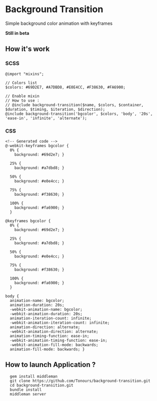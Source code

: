 # Background Transition

Simple background color animation with keyframes

**Still in beta**  


## How it's work
### SCSS
    @import "mixins";
        
    // Colors list
    $colors: #69D2E7, #A7DBD8, #E0E4CC, #F38630, #FA6900;
    
    // Enable mixin
    // How to use : 
    // @include background-transition($name, $colors, $container, $duration, $timing, $iteration, $direction);
    @include background-transition('bgcolor', $colors, 'body', '20s', 'ease-in', 'infinite', 'alternate');


### CSS
    <!-- Generated code -->
    @-webkit-keyframes bgcolor {
      0% {
        background: #69d2e7; }

      25% {
        background: #a7dbd8; }

      50% {
        background: #e0e4cc; }

      75% {
        background: #f38630; }

      100% {
        background: #fa6900; } 
      }

    @keyframes bgcolor {
      0% {
        background: #69d2e7; }

      25% {
        background: #a7dbd8; }

      50% {
        background: #e0e4cc; }

      75% {
        background: #f38630; }

      100% {
        background: #fa6900; } 
      }

    body {
      animation-name: bgcolor;
      animation-duration: 20s;
      -webkit-animation-name: bgcolor;
      -webkit-animation-duration: 20s;
      animation-iteration-count: infinite;
      -webkit-animation-iteration-count: infinite;
      animation-direction: alternate;
      -webkit-animation-direction: alternate;
      animation-timing-function: ease-in;
      -webkit-animation-timing-function: ease-in;
      -webkit-animation-fill-mode: backwards;
      animation-fill-mode: backwards; }

## How to launch Application ? 

```
  gem install middleman
  git clone https://github.com/Tonours/background-transition.git
  cd background-transition.git
  bundle install
  middleman server
```



